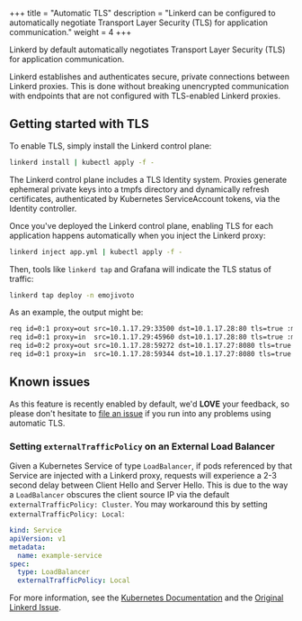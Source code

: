 +++
title = "Automatic TLS"
description = "Linkerd can be configured to automatically negotiate Transport Layer Security (TLS) for application communication."
weight = 4
+++

Linkerd by default automatically negotiates Transport Layer Security (TLS) for
application communication.

Linkerd establishes and authenticates secure, private connections between
Linkerd proxies. This is done without breaking unencrypted communication with
endpoints that are not configured with TLS-enabled Linkerd proxies.

## Getting started with TLS

To enable TLS, simply install the Linkerd control plane:

```bash
linkerd install | kubectl apply -f -
```

The Linkerd control plane includes a TLS Identity system. Proxies generate
ephemeral private keys into a tmpfs directory and dynamically refresh
certificates, authenticated by Kubernetes ServiceAccount tokens, via the
Identity controller.

Once you've deployed the Linkerd control plane, enabling TLS for each
application happens automatically when you inject the Linkerd proxy:

```bash
linkerd inject app.yml | kubectl apply -f -
```

Then, tools like `linkerd tap` and Grafana will indicate the TLS status of
traffic:

```bash
linkerd tap deploy -n emojivoto
```

As an example, the output might be:

```bash
req id=0:1 proxy=out src=10.1.17.29:33500 dst=10.1.17.28:80 tls=true :method=GET :authority=web-svc.emojivoto:80 :path=/api/list
req id=0:1 proxy=in  src=10.1.17.29:45960 dst=10.1.17.28:80 tls=true :method=GET :authority=web-svc.emojivoto:80 :path=/api/list
req id=0:2 proxy=out src=10.1.17.28:59272 dst=10.1.17.27:8080 tls=true :method=POST :authority=emoji-svc.emojivoto:8080 :path=/emojivoto.v1.EmojiService/ListAll
req id=0:1 proxy=in  src=10.1.17.28:59344 dst=10.1.17.27:8080 tls=true :method=POST :authority=emoji-svc.emojivoto:8080 :path=/emojivoto.v1.EmojiService/ListAll
```

## Known issues

As this feature is recently enabled by default, we'd **LOVE** your feedback, so
please don't hesitate to [file an issue][new-issue] if you run into any problems
using automatic TLS.

### Setting `externalTrafficPolicy` on an External Load Balancer

Given a Kubernetes Service of type `LoadBalancer`, if pods referenced by that
Service are injected with a Linkerd proxy, requests will experience a 2-3
second delay between Client Hello and Server Hello. This is due to the way a
`LoadBalancer` obscures the client source IP via the default
`externalTrafficPolicy: Cluster`. You may workaround this by setting
`externalTrafficPolicy: Local`:

```yaml
kind: Service
apiVersion: v1
metadata:
  name: example-service
spec:
  type: LoadBalancer
  externalTrafficPolicy: Local
```

For more information, see the [Kubernetes Documentation][k8s-docs] and the
[Original Linkerd Issue][l5d-issue].

[tls-issues]: https://github.com/linkerd/linkerd2/issues?q=is%3Aissue+is%3Aopen+label%3Aarea%2Ftls
[new-issue]: https://github.com/linkerd/linkerd2/issues/new/choose
[k8s-docs]: https://kubernetes.io/docs/tasks/access-application-cluster/create-external-load-balancer/
[l5d-issue]: https://github.com/linkerd/linkerd2/issues/1880
